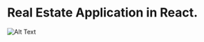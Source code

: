 # Real Estate Application in React.

![Alt Text](https://media.licdn.com/dms/image/D4D22AQGeMC8KVgD_ug/feedshare-shrink_800/0/1699202789664?e=1701907200&v=beta&t=53B1MIwpbcyWm3vE6qJnhTeLoOF4T0JScMPZoJ98SZA)

